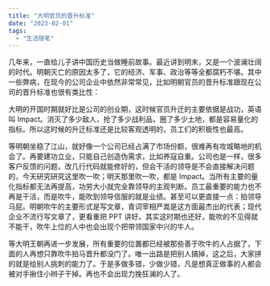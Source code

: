 ```yaml
---
title: "大明官员的晋升标准"
date: "2023-02-01"
tags: 
  - "生活随笔"
---
```


几年来，一直给儿子讲中国历史当做睡前故事。最近讲到明末，又是一个波澜壮阔的时代。明朝灭亡的原因太多了，它的经济、军事、政治等等全都腐朽不堪。其中一些弊病，在现今的公司企业中依然非常常见，比如明朝官员的晋升标准跟现在公司的晋升标准也很有类比性：

大明的开国时期就好比是公司的创业期，这时候官员升迁的主要依据是战功，英语叫 Impact。消灭了多少敌人，抢了多少战利品，圈了多少土地，都是容易量化的指标。所以这时候的升迁标准还是比较客观透明的，员工们的积极性也最高。

等明朝坐稳了江山，就好像一个公司已经占满了市场份额，很难再有攻城略地的机会了。再要建功立业，只能自己创造伪需求，比如养寇自重。公司也是一样，很多客户反馈的问题，改几行代码就能修好的，但会干活的领导是不会直接解决问题的，今天研究研究这里吹一吹；明天那里吹一吹，都是 Impact。当所有主要的量化指标都无法再提高，功劳大小就完全靠领导的主观判断。员工最重要的能力也不再是干活，而是吹牛，能吹到领导信服的就是业绩。甚至可以更直接一点：拍领导马屁。明朝吹牛的主要形式是写文章，青词宰相严嵩是这方面最杰出的代表；现代企业不流行写文章了，更看重把 PPT 讲好。其实这时期也还好，能吹的不见得就不能干，吹牛上位的人中也会出现个把带领国家中兴的牛人。

等大明王朝再进一步发展，所有重要的位置都已经被那些善于吹牛的人占据了，下面的人再想只靠吹牛拍马晋升都没门了。唯一出路是把别人搞掉，这之后，大家拼的就是给别人挑刺的能力了。于是多做多错，少做少错，凡是想真正做事的人都会被对手揪住小辫子干掉。再也不会出现力挽狂澜的人了。
